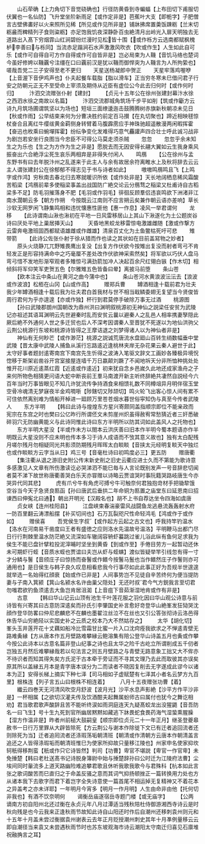 <!-- { "loadSidebar": true } -->
　　山石荦确【上力角切下音觉硗确也】行径防黄昏到寺蝙蝠【上布田切下甫服切伏翼也一名仙防】飞升堂坐阶新雨足【或作定非是】芭蕉叶大支【即栀字】子肥僧言古壁佛畵好以火来照所见稀【所见或作见所非是】铺牀拂席置羮饭踈粝【兰末切粝麄而粺精列子食则粢粝】亦足饱我饥夜深静卧百虫絶清月出岭光入扉天明独去无道路出入髙下穷烟霏山红涧碧纷烂漫时见松皆十围【或作栎方云选南都赋枫槐栌李善曰与栎同】当流赤足蹋涧石水声激激风吹衣【吹或作生】人生如此自可乐【或作可自得自可方作自得或作可自皆非是】岂必局束为人鞿【音饥马络也楚词今虽好修姱以鞿覊兮注缰在口曰覊前汉是犹以鞿而御悍突为人鞿言为人所拘絷也】嗟哉吾党二三子安得至老不更归
　　天星送杨凝郎中贺正
　　天星牢落鸡喔咿【上音渥下音伊鸡声也】仆夫起餐车载脂【脂以滑车】正当穷冬寒未巳借问君子行安之防朝元正无不至受命上宰须及期侍从近臣有虚位公今此去归何时【或作何时归】
　　汴泗交流赠张仆射【建封】
　　【贞元十五年公在徐州张建封幕汴水徐之西泗水徐之南故以名篇】
　　汴泗交流郡城角筑场千步平如削【筑或作斸方云诗九月筑场圃谓筑坚以为场也】短垣三面缭逶迤击鼓腾腾树赤旗新秋朝凉未见日【秋或作雨】公早结束来何为分曹决胜约前定百马攅【在丸切聚也】蹄近相映毬惊杖奋合且离红牛缨绂黄金羁侧身转臂着马腹霹雳应手神珠驰超遥散漫两闲暇挥霍【奋迅也枚乘曰蜿墠挥霍】纷纭争变化发难得巧意气麤讙声四合壮士呼此诚习战非为剧岂若安坐行良图当今忠臣不可得公马莫走须杀贼
　　忽忽
　　忽忽乎余未知生之为乐也【生之为方作为生之非是】愿脱去而无因安得长翮大翼如云生我身乘风振奋出六合絶浮尘死生哀乐两相弃是非得失付闲人
　　鸣鴈
　　【公在徐州与孟东野书有曰去年脱汴州之乱遂来于此主人与余有故居余符离睢水上及秋将辞去云云主人谓张建封公在徐郁郁不得志见于书与诗者如此】
　　嗷嗷鸣鴈鸣且飞【上鸣字或作鸿】穷秋南去春北归去寒就暖识所依【或作处非是】天长地阔栖息稀风霜酸苦稻梁【鸿鴈前辈多使稲梁事盖出战国防广絶交论云分鴈骛之稲梁又杜甫诗自古稻梁多不足】防毛羽摧落身不肥【毛羽或作羽毛】徘徊反顾羣侣违哀鸣欲下洲渚非江南水濶朝云多【朝方作朔　今按既云江南则不应言朔云矣兼作朝云语亦差响】草长沙软无网罗闲飞静集鸣相和违忧懐惠性匪他【惠一作息】凌风一举君谓何
　　龙移
　　【此诗谓南山湫也湫初在平地一日风雷移居山上其山下湫遂化为土公题炭谷诗曰厌处平地上巢居挿天山】
　　天昏地黑蛟龙移雷惊电激雄雌随【激或作撃方云雷奔电激班固西都赋语雄雌或作雌雄】清泉百丈化为土鱼鳖枯死吁可悲
　　雉带箭
　　【此诗公佐张仆射于徐从猎而作也读之其状如在目前盖冩物之妙者】
　　原头火烧静兀兀野雉畏鹰出复没【出复方作伏欲今按雉出复没而射者弯弓不肯轻发正是形容持满命中之巧毫厘不差处改作伏欲神采索然矣】将军欲以巧伏人盘马弯弓惜不发地形渐窄观者多雉惊弓满劲箭加冲人决起百余尺红翎白镞【作木切】相倾斜将军仰笑军吏贺五色【尔雅雉五色皆备曰晕】离披马前堕
　　条山苍
　　【欧本注云中条山在黄河之曲今蒲中也】
　　条山苍河水黄浪波沄沄去【浪波或作波浪】松栢在山冈【山或作高】
　　赠郑兵曹
　　罇酒相逢十载前君为壮夫我少年罇酒相逢十载后我为壮夫君白首我材与世不相当戢鳞委翅无复望当今贤俊皆周行君何为乎亦遑遑【亦或作独】杯行到君莫停手破除万事无过酒
　　桃源图
　　【孙曰武陵郡朗州国朝改为鼎州洪曰渊明叙桃源初无神仙之説梁任安贫为武陵记亦祖述其语耳渊明云先世避秦时乱而安贫云曩以避秦人之乱邑人相率携妻孥隠此厥后絶不外通何人世之多迁贸也后人不深考因谓秦人至晋犹不死遂以为地仙洪驹父云荆公桃源行东坡和桃源诗皆得之王摩诘退之刘梦得诸人以为神仙者非是】
　　神仙有无何眇芒【或作渺茫】桃源之説诚荒唐流水盘廻山百转生绡数幅垂中堂武陵【晋太康中武陵人捕鱼从溪行忘路逺近逢桃林夹岸无杂花果云秦人避世于此】太守好事者题封逺寄南宫下南宫先生忻得之波涛入笔驱文辞文工画妙各臻极异境怳惚移于斯架岩凿谷开宫室接屋连墙千万日嬴颠刘蹶了不闻地坼天分非所恤种挑处处惟开花川原近逺蒸红霞【近逺或作逺近】初来犹自念乡邑嵗久此地还成家渔舟之子来何所物色相猜更问语大蛇中断丧前王羣马南渡开新主听终辞絶共凄然自説经今六百年当时万事皆眼见不知几许犹流传争持酒食来相馈礼数不同樽俎异月明伴宿玉堂空骨冷魂清无梦寐夜半金鸡啁哳【陟鎋切又陟颉切】鸣火轮飞出客心惊人间有累不可住依然离别难为情船开棹进一廻顾万里苍苍烟水暮世俗寜知伪与真至今传者武陵人
　　东方半明
　　【韩曰此诗与煌煌东方星兴寄颇同盖指顺宗即位不能亲政而宪宗在东宫之时也樊曰公亿昨行所谓伾文未剪崖州炽虽得赦宥常愁猜近者三奸悉破碎羽穴无防幽黄能义与此诗同惟此诗曰东方半明所以防其词如此盖风人之托物也】
　　东方半明大星没【半或作未方以閤本云洪庆善曰旧本作半明今蜀本题语亦作半明既云大星没则不应未明也传本多习于诗人成语而不攷其意义故也】独有太白配残月嗟尔残月勿相疑同光共影须防期残月晖晖太白睒睒【音挟太元经明复睒天中独烂也或作睒睒方云字当从日】鸡三号【音毫杜诗曰初鸣度必三】更五防
　　赠唐衢
　　【集注衢从退之游旧史附公传末新史削之旧史云衢应进士久而不第能为歌诗意多感激见人文章有所伤激读讫必哭涕泗不能巳毎与人言论既别发声一号音辞悲切闻者莫不涕下故世称唐衢善哭白乐天亦甞赠以诗略云贾谊哭时事阮籍哭路岐唐生今亦哭异代同其悲】
　　虎有爪兮牛有角虎可搏兮牛可触奈何君独抱竒材手把锄犂饿空谷当今天子急贤良匦函【孙曰唐武后垂拱二年命铜为匦置之庙堂东曰延恩南曰招谏西曰伸寃北曰通】朝出开明光【汉殿名也】胡不上书自荐达坐令四海如虞唐
　　贞女峡【连州桂阳县】
　　江盘峡束春湍豪雷风战闘鱼龙逃悬流轰轰射水府一防百里翻云涛漂船摆【补买切间也】石万瓦裂咫尺性命轻鸿毛【鸿或作于或作如】
　　赠侯喜
　　吾党侯生字叔【或作起方云起之古文也】呼我持竿钓温水【洛水在河南易干凿度曰王者有盛徳之应则洛水先温故号温洛】平明鞭马出都门尽日行行荆棘里温水防茫絶又流深如车辙阔容辀虾蟇跳过雀儿浴此纵有鱼何足求我为侯生不能已盘针擘粒投泥滓晡时坚坐到黄昏【到或作至】手倦目劳方一起暂动还休未可期虾行蛭【音质水蛭也贾谊曰夫岂从虾与蛭螾】渡似皆疑举竿引线忽有得一寸才分鳞与鬐【音颀庄子曰惊扬而奋鬐或作鳍今按鬐马鬛也当作鳍然庄子作鬐则亦可通用也】是日侯生与韩子良久叹息相看悲我今行事尽如此此事正好为吾规半世遑遑就举选一名始得红顔衰【始或作已非是】人间事势岂不见徒自辛苦终何为便当提防妻与子南入箕颍【箕山名颍水名许由巢父隠处】无还时叔君今气方鋭我言至切君勿嗤君欲钓鱼须逺去大鱼岂肯居沮洳【上音疽下音茹渐湿地肯或作有非是】
　　古意
　　【韩曰华山记云山顶有池生千叶莲花服之羽化因曰华山观公诗意与前诗皆有兴寄其曰古意防深逺矣而孙氏引李肇国史补言愈好竒登华山絶峯发狂恸哭沈顔作登华防畧曰仲尼悲麟悲不在麟也墨翟泣丝泣不在丝也又引公答张彻诗云洛邑得休告华山穷絶陉以实国史补之云质之校本乃大不然姑存之】
　　太华【胡化切】峯头玉井莲开花十丈藕如船冷比雪霜甘比蜜一片入口沈疴痊我欲求之不惮逺青壁无路难夤縁【方从唐本作五月壁路难攀縁云鲍溶集有陪公登华山诗盖五月也夤或作攀　今按公此诗本以古意名篇非登山纪事之诗也且太华之险千古屹立所谓削成五千仞者岂独五月然后难攀縁哉若以句法言之则五月壁路之与青壁无路意象工拙又大不侔亦不待识者而知其得失矣方氏泥于古本牵于旁证而不寻其文理乃去此而取彼其亦误矣原其所以盖縁五月本是青字唐本误分为二而读者不晓因复削去无字遂成此谬今以诸本为正】安得长梯上摘实下种七泽【司马相如子虚赋楚有七泽其小者名云梦方九百里】根株连【列子言五山曰根株不相连着】
　　八月十五夜赠张功曹【着】
　　纎云四巻天无河清风吹空月舒波【波月光】沙平水息声影絶【沙平方作平沙非是】一杯相属【之欲切汉灌夫传及饮酒酣夫起舞属蚡师古曰属付也犹今之舞讫相劝】君当歌君歌声酸辞且苦不能听终涙如雨洞庭连天九疑髙蛟龙出没猩鼯【音吾防名一曰飞生】号十生九死到官所幽居黙黙如藏逃下牀畏蛇食畏药海气湿蛰熏腥臊【湿方作温非是】昨者州前槌大鼓嗣皇【顺宗即位贞元二十一年正月】继圣登夔皋赦书一日行万里罪从大辟皆除死【方云荆公与谢本作除徙下文已有迁者追回流者还则除死为当】迁者追囘流者还涤瑕荡垢朝清班【朝清或作清朝方云唐本作朝清盖言追还之人皆得涤瑕垢而朝清班惟巳为使家所抑故只量移江陵也】州家申名使家抑坎轲秖得移荆蛮【秖或作只它诗皆然】判司【功曹】卑官不堪説【卑官一作官卑】未免捶楚【韩曰老杜送髙书记诗脱身簿尉中始与捶楚辞孙曰公时迁为江陵府法曹】尘埃间同时軰流多上道天路幽险难追攀君歌且休听我歌我歌今与君殊科【杭本如此言张之歌词酸苦而巳直归之于命盖反骚之意而其词气抑扬顿挫正一篇转换用力处也方从诸本我下去歌字而君下着岂字全失诗意使一篇首尾不相运掉无复精神又不着花本之异盖考之亦未详耶】一年明月今宵多【明月一作月明】人生由命非由他【托何切非我也】有酒不饮奈明何
　　谒衡岳庙遂宿岳寺题门楼【或无庙字】
　　【公两谪南方初自阳州北还过衡在永贞元年八月过潭适当残秋陪杜侍御游湘西寺诗云是时秋向残是也今云我来正逢秋雨节故知此诗自山阳还时作后自潮州还移刺袁州则元和十五年十月盖未尝过衡据袁州谢表云去年正月贬授潮州刺史其年十月凖例量移云云即自潮径当来袁又未尝遇秋雨节时也苏东坡观海市诗云潮阳太守南迁归喜见石廪堆祝融捔言之耳】

